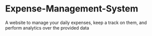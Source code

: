 # Expense-Management-System
A website to manage your daily expenses, keep a track on them, and perform analytics over the provided data
